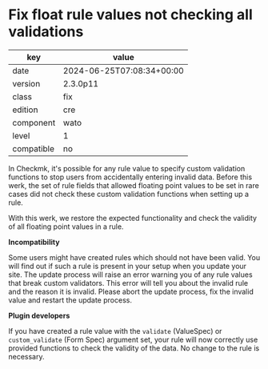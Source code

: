 [//]: # (werk v2)
# Fix float rule values not checking all validations

key        | value
---------- | ---
date       | 2024-06-25T07:08:34+00:00
version    | 2.3.0p11
class      | fix
edition    | cre
component  | wato
level      | 1
compatible | no

In Checkmk, it's possible for any rule value to specify custom
validation functions to stop users from accidentally entering invalid
data. Before this werk, the set of rule fields that allowed floating
point values to be set in rare cases did not check these custom
validation functions when setting up a rule.

With this werk, we restore the expected functionality and check
the validity of all floating point values in a rule.

**Incompatibility**

Some users might have created rules which should not have been valid.
You will find out if such a rule is present in your setup when you
update your site. The update process will raise an error warning you of
any rule values that break custom validators. This error will tell you
about the invalid rule and the reason it is invalid. Please abort the
update process, fix the invalid value and restart the update process.

**Plugin developers**

If you have created a rule value with the `validate` (ValueSpec) or
`custom_validate` (Form Spec) argument set, your rule will now correctly
use provided functions to check the validity of the data. No change to
the rule is necessary.